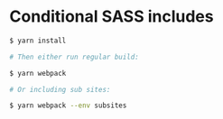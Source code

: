 # Conditional SASS includes

```bash
$ yarn install

# Then either run regular build:

$ yarn webpack

# Or including sub sites:

$ yarn webpack --env subsites
```
